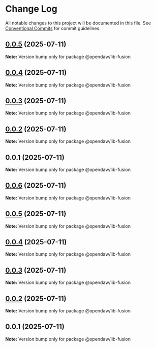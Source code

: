# Change Log

All notable changes to this project will be documented in this file.
See [Conventional Commits](https://conventionalcommits.org) for commit guidelines.

## [0.0.5](https://github.com/andremichelle/openDAW/compare/@opendaw/lib-fusion@0.0.4...@opendaw/lib-fusion@0.0.5) (2025-07-11)

**Note:** Version bump only for package @opendaw/lib-fusion

## [0.0.4](https://github.com/andremichelle/openDAW/compare/@opendaw/lib-fusion@0.0.3...@opendaw/lib-fusion@0.0.4) (2025-07-11)

**Note:** Version bump only for package @opendaw/lib-fusion

## [0.0.3](https://github.com/andremichelle/openDAW/compare/@opendaw/lib-fusion@0.0.2...@opendaw/lib-fusion@0.0.3) (2025-07-11)

**Note:** Version bump only for package @opendaw/lib-fusion

## [0.0.2](https://github.com/andremichelle/openDAW/compare/@opendaw/lib-fusion@0.0.1...@opendaw/lib-fusion@0.0.2) (2025-07-11)

**Note:** Version bump only for package @opendaw/lib-fusion

## 0.0.1 (2025-07-11)

**Note:** Version bump only for package @opendaw/lib-fusion

## [0.0.6](https://github.com/andremichelle/opendaw-turbo/compare/@opendaw/lib-fusion@0.0.5...@opendaw/lib-fusion@0.0.6) (2025-07-11)

**Note:** Version bump only for package @opendaw/lib-fusion

## [0.0.5](https://github.com/andremichelle/opendaw-turbo/compare/@opendaw/lib-fusion@0.0.4...@opendaw/lib-fusion@0.0.5) (2025-07-11)

**Note:** Version bump only for package @opendaw/lib-fusion

## [0.0.4](https://github.com/andremichelle/opendaw-turbo/compare/@opendaw/lib-fusion@0.0.3...@opendaw/lib-fusion@0.0.4) (2025-07-11)

**Note:** Version bump only for package @opendaw/lib-fusion

## [0.0.3](https://github.com/andremichelle/opendaw-turbo/compare/@opendaw/lib-fusion@0.0.2...@opendaw/lib-fusion@0.0.3) (2025-07-11)

**Note:** Version bump only for package @opendaw/lib-fusion

## [0.0.2](https://github.com/andremichelle/opendaw-turbo/compare/@opendaw/lib-fusion@0.0.1...@opendaw/lib-fusion@0.0.2) (2025-07-11)

**Note:** Version bump only for package @opendaw/lib-fusion

## 0.0.1 (2025-07-11)

**Note:** Version bump only for package @opendaw/lib-fusion
